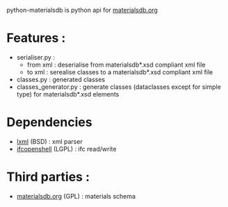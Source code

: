 python-materialsdb is python api for [materialsdb.org][1]

# Features :
* serialiser.py :
    * from xml : deserialise from materialsdb*.xsd compliant xml file
    * to xml : serealise classes to a materialsdb*.xsd compliant xml file
* classes.py : generated classes
* classes_generator.py : generate classes (dataclasses except for simple type) for materialsdb*.xsd elements

# Dependencies
* [lxml][2] (BSD) : xml parser
* [ifcopenshell][3] (LGPL) : ifc read/write

# Third parties :
* [materialsdb.org][1] (GPL) : materials schema

[1]: http://www.materialsdb.org
[2]: https://lxml.de
[3]: ifcopenshell.org